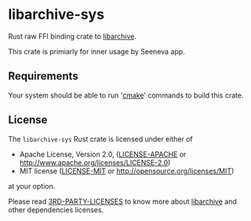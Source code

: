 # libarchive-sys

Rust raw FFI binding crate to [libarchive](https://www.libarchive.org/).

This crate is primiarly for inner usage by Seeneva app.

## Requirements

Your system should be able to run '[cmake](https://cmake.org)' commands to build this crate.

## License

The `libarchive-sys` Rust crate is licensed under either of

- Apache License, Version 2.0, ([LICENSE-APACHE](LICENSE-APACHE) or http://www.apache.org/licenses/LICENSE-2.0)
- MIT license ([LICENSE-MIT](LICENSE-MIT) or http://opensource.org/licenses/MIT)

at your option.

Please read [3RD-PARTY-LICENSES](docs/3RD-PARTY-LICENSES.md) to know more about [libarchive](https://www.libarchive.org/) and other dependencies licenses.
